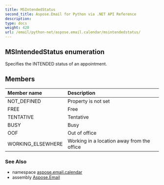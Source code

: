 ```yaml
---
title: MSIntendedStatus
second_title: Aspose.Email for Python via .NET API Reference
description: 
type: docs
weight: 420
url: /email/python-net/aspose.email.calendar/msintendedstatus/
---
```


## MSIntendedStatus enumeration

Specifies the INTENDED status of an appointment.

## Members
| Member name | Description |
| :- | :- |
|NOT_DEFINED|Property is not set|
|FREE|Free|
|TENTATIVE|Tentative|
|BUSY|Busy|
|OOF|Out of office|
|WORKING_ELSEWHERE|Working in a location away from the office|

### See Also

* namespace [aspose.email.calendar](/email/python-net/aspose.email.calendar/)
* assembly [Aspose.Email](/slides/python-net/)

